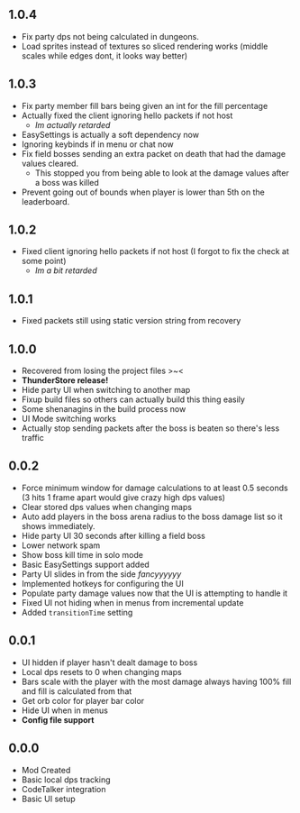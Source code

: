 ## 1.0.4
- Fix party dps not being calculated in dungeons.
- Load sprites instead of textures so sliced rendering works (middle scales while edges dont, it looks way better)

## 1.0.3
- Fix party member fill bars being given an int for the fill percentage
- Actually fixed the client ignoring hello packets if not host
	- *Im actually retarded*
- EasySettings is actually a soft dependency now
- Ignoring keybinds if in menu or chat now
- Fix field bosses sending an extra packet on death that had the damage values cleared.
	- This stopped you from being able to look at the damage values after a boss was killed
- Prevent going out of bounds when player is lower than 5th on the leaderboard.

## 1.0.2
- Fixed client ignoring hello packets if not host (I forgot to fix the check at some point)
	- *Im a bit retarded*

## 1.0.1
- Fixed packets still using static version string from recovery

## 1.0.0
- Recovered from losing the project files >~<
- **ThunderStore release!**
- Hide party UI when switching to another map
- Fixup build files so others can actually build this thing easily
- Some shenanagins in the build process now
- UI Mode switching works
- Actually stop sending packets after the boss is beaten so there's less traffic


## 0.0.2
- Force minimum window for damage calculations to at least 0.5 seconds (3 hits 1 frame apart would give crazy high dps values)
- Clear stored dps values when changing maps
- Auto add players in the boss arena radius to the boss damage list so it shows immediately.
- Hide party UI 30 seconds after killing a field boss
- Lower network spam
- Show boss kill time in solo mode
- Basic EasySettings support added
- Party UI slides in from the side *fancyyyyyy*
- Implemented hotkeys for configuring the UI
- Populate party damage values now that the UI is attempting to handle it
- Fixed UI not hiding when in menus from incremental update
- Added `transitionTime` setting


## 0.0.1
- UI hidden if player hasn't dealt damage to boss
- Local dps resets to 0 when changing maps
- Bars scale with the player with the most damage always having 100% fill and fill is calculated from that
- Get orb color for player bar color
- Hide UI when in menus
- **Config file support**

## 0.0.0
- Mod Created
- Basic local dps tracking
- CodeTalker integration
- Basic UI setup
